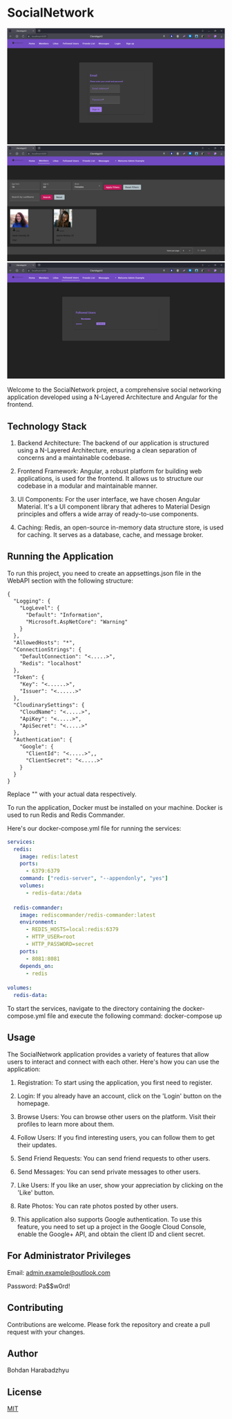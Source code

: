 # SocialNetwork

![Image 1](Screenshots/Screen1.png)
![Image 2](Screenshots/Screen2.png)
![Image 3](Screenshots/Screen3.png)

Welcome to the SocialNetwork project, a comprehensive social networking application developed using a N-Layered Architecture and Angular for the frontend.

## Technology Stack
1. Backend Architecture: The backend of our application is structured using a N-Layered Architecture, ensuring a clean separation of concerns and a maintainable codebase.

2. Frontend Framework: Angular, a robust platform for building web applications, is used for the frontend. It allows us to structure our codebase in a modular and maintainable manner.

3. UI Components: For the user interface, we have chosen Angular Material. It's a UI component library that adheres to Material Design principles and offers a wide array of ready-to-use components.

4. Caching: Redis, an open-source in-memory data structure store, is used for caching. It serves as a database, cache, and message broker.


## Running the Application

To run this project, you need to create an appsettings.json file in the WebAPI section with the following structure:

```
{
  "Logging": {
    "LogLevel": {
      "Default": "Information",
      "Microsoft.AspNetCore": "Warning"
    }
  },
  "AllowedHosts": "*",
  "ConnectionStrings": {
    "DefaultConnection": "<.....>",
    "Redis": "localhost"
  },
  "Token": {
    "Key": "<......>",
    "Issuer": "<......>"
  },
  "CloudinarySettings": {
    "CloudName": "<.....>",
    "ApiKey": "<.....>",
    "ApiSecret": "<.....>"
  },
  "Authentication": {
    "Google": {
      "ClientId": "<.....>",,
      "ClientSecret": "<.....>"
    }
  }
}
```
Replace "<Example>" with your actual data respectively.

To run the application, Docker must be installed on your machine. Docker is used to run Redis and Redis Commander.

Here's our docker-compose.yml file for running the services:

```yaml
services:
  redis:
    image: redis:latest
    ports:
      - 6379:6379
    command: ["redis-server", "--appendonly", "yes"]
    volumes:
      - redis-data:/data

  redis-commander:
    image: rediscommander/redis-commander:latest
    environment:
      - REDIS_HOSTS=local:redis:6379
      - HTTP_USER=root
      - HTTP_PASSWORD=secret
    ports:
      - 8081:8081
    depends_on:
      - redis

volumes:
  redis-data:
  ```

To start the services, navigate to the directory containing the docker-compose.yml file and execute the following command: docker-compose up

## Usage
The SocialNetwork application provides a variety of features that allow users to interact and connect with each other. Here's how you can use the application:

1. Registration: To start using the application, you first need to register.

2. Login: If you already have an account, click on the 'Login' button on the homepage.

3. Browse Users: You can browse other users on the platform. Visit their profiles to learn more about them.

4. Follow Users: If you find interesting users, you can follow them to get their updates.

5. Send Friend Requests: You can send friend requests to other users.

6. Send Messages: You can send private messages to other users.

7. Like Users: If you like an user, show your appreciation by clicking on the 'Like' button.

8. Rate Photos: You can rate photos posted by other users.

9. This application also supports Google authentication. To use this feature, you need to set up a project in the Google Cloud Console, enable the Google+ API, and obtain the client ID and client secret.

## For Administrator Privileges
Email: admin.example@outlook.com

Password: Pa$$w0rd!

## Contributing
Contributions are welcome. Please fork the repository and create a pull request with your changes.

## Author

Bohdan Harabadzhyu

## License

[MIT](https://choosealicense.com/licenses/mit/)

